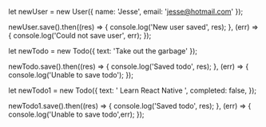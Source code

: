 let newUser = new User({
	name: 'Jesse',
	email: 'jesse@hotmail.com'
});

newUser.save().then((res) => {
	console.log('New user saved', res);
}, (err) => {
	console.log('Could not save user', err);
});

let newTodo = new Todo({
	text: 'Take out the garbage'
});

newTodo.save().then((res) => {
	console.log('Saved todo', res);
}, (err) => {
	console.log('Unable to save todo');
});

let newTodo1 = new Todo({
	text: '  Learn React Native ',
	completed: false,
});

newTodo1.save().then((res) => {
	console.log('Saved todo', res);
}, (err) => {
	console.log('Unable to save todo',err);
});